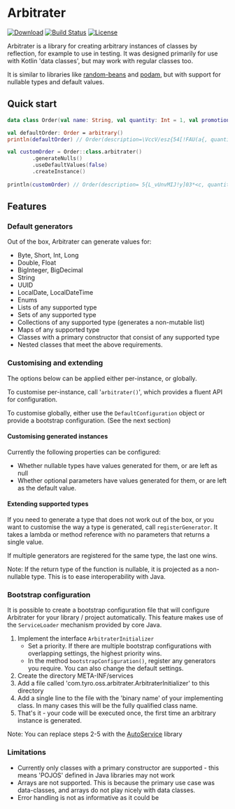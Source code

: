 # Arbitrater

[![Download](https://maven-badges.herokuapp.com/maven-central/com.tyro.oss/arbitrater/badge.svg)](https://maven-badges.herokuapp.com/maven-central/com.tyro.oss/arbitrater)
[![Build Status](https://travis-ci.org/tyro/arbitrater.svg?branch=master)](https://travis-ci.org/tyro/arbitrater)
[![License](https://img.shields.io/badge/License-Apache%202.0-blue.svg)](http://www.apache.org/licenses/LICENSE-2.0)

Arbitrater is a library for creating arbitrary instances of classes by reflection,
for example to use in testing. It was designed primarily for use with Kotlin 'data classes', 
but may work with regular classes too.

It is similar to libraries like [random-beans](https://github.com/benas/random-beans) and
[podam](https://devopsfolks.github.io/podam/), but with support for nullable types and default values. 

## Quick start

```kotlin
data class Order(val name: String, val quantity: Int = 1, val promotionCode: String?)

val defaultOrder: Order = arbitrary()
println(defaultOrder) // Order(description=\VccV/esz{54[!FAU(a{, quantity=1, promotionCode=5b$`i1AsT54t[Hwf%W*&)    

val customOrder = Order::class.arbitrater()
        .generateNulls()
        .useDefaultValues(false)
        .createInstance()    
        
println(customOrder) // Order(description= 5{L_vUnvMIJ!y]03*<c, quantity=513355083, promotionCode=null) 
```

## Features

### Default generators

Out of the box, Arbitrater can generate values for:
* Byte, Short, Int, Long
* Double, Float
* BigInteger, BigDecimal
* String
* UUID
* LocalDate, LocalDateTime
* Enums
* Lists of any supported type
* Sets of any supported type
* Collections of any supported type (generates a non-mutable list)
* Maps of any supported type
* Classes with a primary constructor that consist of any supported type
* Nested classes that meet the above requirements. 

### Customising and extending

The options below can be applied either per-instance, or globally.

To customise per-instance, call '`arbitrater()`', which provides a fluent API for configuration.

To customise globally, either use the `DefaultConfiguration` object or provide a bootstrap configuration. (See the next section) 

#### Customising generated instances

Currently the following properties can be configured:
* Whether nullable types have values generated for them, or are left as null
* Whether optional parameters have values generated for them, or are left as the default value. 

#### Extending supported types

If you need to generate a type that does not work out of the box, or you want to customise the way a type is generated, 
call `registerGenerator`. It takes a lambda or method reference with no parameters that returns a single value.

If multiple generators are registered for the same type, the last one wins. 

Note: If the return type of the function is nullable, it is projected as a non-nullable type. 
This is to ease interoperability with Java.

 
### Bootstrap configuration

It is possible to create a bootstrap configuration file that will configure Arbitrater for your library / project automatically. This feature makes use of the `ServiceLoader` mechanism provided by core Java.

1. Implement the interface `ArbitraterInitializer`
   * Set a priority. If there are multiple bootstrap configurations with overlapping settings, the highest priority wins.
   * In the method `bootstrapConfiguration()`, register any generators you require. You can also change the default settings.
2. Create the directory META-INF/services
3. Add a file called 'com.tyro.oss.arbitrater.ArbitraterInitializer' to this directory 
4. Add a single line to the file with the 'binary name' of your implementing class. In many cases this will be the fully qualified class name.
5. That's it - your code will be executed once, the first time an arbitrary instance is generated.  

Note: You can replace steps 2-5 with the [AutoService](https://github.com/google/auto/tree/master/service) library

### Limitations

* Currently only classes with a primary constructor are supported - this means 'POJOS' defined in Java libraries may not work
* Arrays are not supported. This is because the primary use case was data-classes, and arrays do not play nicely with data classes.
* Error handling is not as informative as it could be 